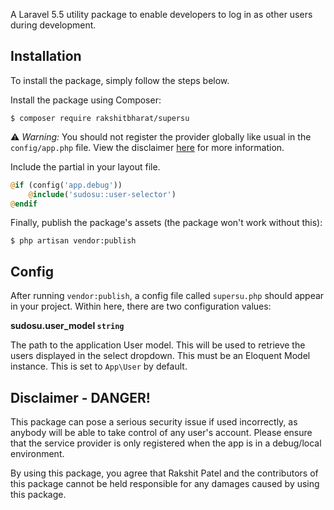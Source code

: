 A Laravel 5.5 utility package to enable developers to log in as other users during development.


## Installation

To install the package, simply follow the steps below.

Install the package using Composer:

```
$ composer require rakshitbharat/supersu
```

⚠️  *Warning:* You should not register the provider globally like usual in the `config/app.php` file. View the disclaimer [here](#disclaimer---danger) for more information.

Include the partial in your layout file.

```php
@if (config('app.debug'))
    @include('sudosu::user-selector')
@endif
```

Finally, publish the package's assets (the package won't work without this):

```
$ php artisan vendor:publish
```

## Config
After running `vendor:publish`, a config file called `supersu.php` should appear in your project. Within here, there are two configuration values:

**sudosu.user_model `string`**

The path to the application User model. This will be used to retrieve the users displayed in the select dropdown. This must be an Eloquent Model instance. This is set to `App\User` by default.

## Disclaimer - DANGER!
This package can pose a serious security issue if used incorrectly, as anybody will be able to take control of any user's account. Please ensure that the service provider is only registered when the app is in a debug/local environment.

By using this package, you agree that Rakshit Patel and the contributors of this package cannot be held responsible for any damages caused by using this package.